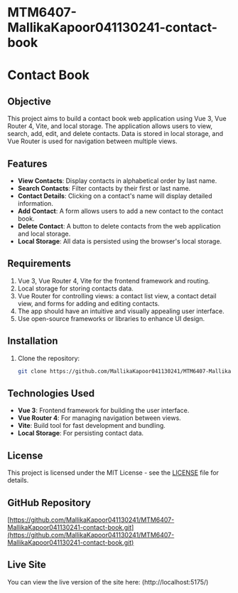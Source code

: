 # MTM6407-MallikaKapoor041130241-contact-book

# Contact Book

## Objective
This project aims to build a contact book web application using Vue 3, Vue Router 4, Vite, and local storage. The application allows users to view, search, add, edit, and delete contacts. Data is stored in local storage, and Vue Router is used for navigation between multiple views.

## Features
- **View Contacts**: Display contacts in alphabetical order by last name.
- **Search Contacts**: Filter contacts by their first or last name.
- **Contact Details**: Clicking on a contact's name will display detailed information.
- **Add Contact**: A form allows users to add a new contact to the contact book.
- **Delete Contact**: A button to delete contacts from the web application and local storage.
- **Local Storage**: All data is persisted using the browser's local storage.

## Requirements
1. Vue 3, Vue Router 4, Vite for the frontend framework and routing.
2. Local storage for storing contacts data.
3. Vue Router for controlling views: a contact list view, a contact detail view, and forms for adding and editing contacts.
4. The app should have an intuitive and visually appealing user interface.
5. Use open-source frameworks or libraries to enhance UI design.

## Installation

1. Clone the repository:
   ```bash
   git clone https://github.com/MallikaKapoor041130241/MTM6407-MallikaKapoor041130241-contact-book.git

## Technologies Used

- **Vue 3**: Frontend framework for building the user interface.
- **Vue Router 4**: For managing navigation between views.
- **Vite**: Build tool for fast development and bundling.
- **Local Storage**: For persisting contact data.

## License
This project is licensed under the MIT License - see the [LICENSE](LICENSE) file for details.

## GitHub Repository
[https://github.com/MallikaKapoor041130241/MTM6407-MallikaKapoor041130241-contact-book.git](https://github.com/MallikaKapoor041130241/MTM6407-MallikaKapoor041130241-contact-book.git)

## Live Site
You can view the live version of the site here: (http://localhost:5175/)
